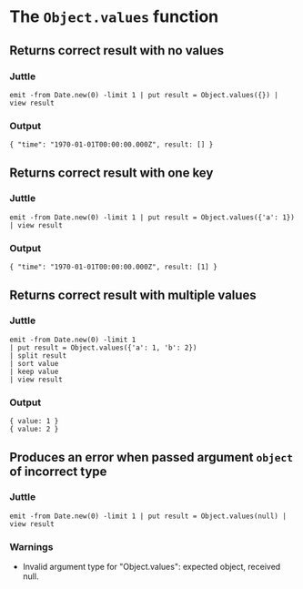 The `Object.values` function
=============================

Returns correct result with no values
----------------------

### Juttle

    emit -from Date.new(0) -limit 1 | put result = Object.values({}) | view result

### Output

    { "time": "1970-01-01T00:00:00.000Z", result: [] }

Returns correct result with one key
----------------------

### Juttle

    emit -from Date.new(0) -limit 1 | put result = Object.values({'a': 1}) | view result

### Output

    { "time": "1970-01-01T00:00:00.000Z", result: [1] }

Returns correct result with multiple values
----------------------

### Juttle

    emit -from Date.new(0) -limit 1
    | put result = Object.values({'a': 1, 'b': 2})
    | split result
    | sort value
    | keep value
    | view result

### Output

    { value: 1 }
    { value: 2 }

Produces an error when passed argument `object` of incorrect type
-----------------------------------------------------------------

### Juttle

    emit -from Date.new(0) -limit 1 | put result = Object.values(null) | view result

### Warnings

  * Invalid argument type for "Object.values": expected object, received null.

